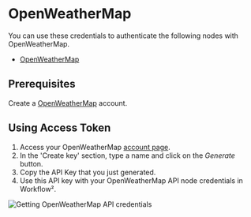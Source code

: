 # OpenWeatherMap

You can use these credentials to authenticate the following nodes with OpenWeatherMap.
- [OpenWeatherMap](/workflow/integrations/nodes/n8n-nodes-base.openWeatherMap/)

## Prerequisites

Create a [OpenWeatherMap](https://openweathermap.org/) account. 

## Using Access Token

1. Access your OpenWeatherMap [account page](https://home.openweathermap.org/api_keys).
2. In the 'Create key' section, type a name and click on the *Generate* button.
3. Copy the API Key that you just generated.
4. Use this API key with your OpenWeatherMap API node credentials in Workflow².

![Getting OpenWeatherMap API credentials](/_images/integrations/credentials/openweathermap/using-access-token.gif)
